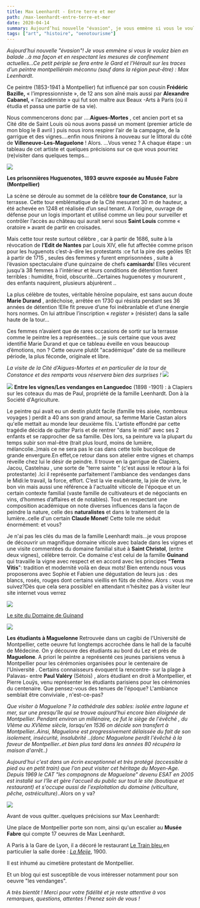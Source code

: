 ```yaml
---
title: Max Leenhardt - Entre terre et mer
path: /max-leenhardt-entre-terre-et-mer
date: 2020-04-14
summary: Aujourd’hui nouvelle "évasion", je vous emmène si vous le voulez bien en balade à ma façon et en respectant les mesures de confinement actuelles… Ce petit périple se fera entre le Gard et l’Hérault sur les traces d’un peintre montpelliérain peu connu, Max Leenhardt.
tags: ["art", "histoire", "oenotourisme"]
---
```


<!-- ![background](./images/aigues-mortes-1.jpeg) -->

_Aujourd’hui nouvelle "évasion"! Je vous emmène si vous le voulez bien en balade ..à ma façon et en respectant les mesures de confinement actuelles…Ce petit périple se fera entre le Gard et l’Hérault sur les traces d’un peintre montpelliérain méconnu (sauf dans la région peut-être) : Max Leenhardt_.

Ce peintre (1853-1941 à Montpellier) fut influencé par son cousin **Frédéric Bazille,** « l’impressionniste », de 12 ans son aîné mais aussi par **Alexandre Cabanel,** « l’académiste » qui fut son maître aux Beaux -Arts à Paris (où il étudia et passa une partie de sa vie).

Nous commencerons donc par ....**Aigues-Mortes** , cet ancien port et sa Cité dite de Saint Louis où nous avons passé un moment (premier article de mon blog le 8 avril ) puis nous irons respirer l’air de la campagne, de la garrigue et des vignes….enfin nous finirons à nouveau sur le littoral du côté de **Villeneuve-Les-Maguelone** ! Alors. ...Vous venez ? A chaque étape : un tableau de cet artiste et quelques précisions sur ce que vous pourriez (re)visiter dans quelques temps…

![](./images/2020-04-14-tableau-2.jpg)

**Les prisonnières Huguenotes, 1893 œuvre exposée au Musée Fabre (Montpellier)**

La scène se déroule au sommet de la célèbre **tour de Constance**, sur la terrasse. Cette tour emblématique de la Cité mesurant 30 m de hauteur, a été achevée en 1248 et réalisée d’un seul tenant. A l’origine, ouvrage de défense pour un logis important et utilisé comme un lieu pour surveiller et contrôler l’accès au château qui aurait servi sous **Saint Louis** comme « oratoire » avant de partir en croisades.

Mais cette tour reste surtout célèbre , car à partir de 1686, suite à la révocation de **l’Edit de Nantes** par Louis XIV, elle fut affectée comme prison pour les huguenots c’est-à-dire les protestants :ce fut la pire des geôles !Et à partir de 1715 , seules des femmes y furent emprisonnées , suite à l’évasion spectaculaire d’une quinzaine de chefs **camisards**! Elles vécurent jusqu'à 38 femmes à l'intérieur et leurs conditions de détention furent terribles : humidité, froid, obscurité...Certaines huguenotes y moururent , des enfants naquirent, plusieurs abjurèrent ..

La plus célèbre de toutes, véritable héroïne populaire, est sans aucun doute **Marie Durand** , ardéchoise, arrêtée en 1730 qui résista pendant ses 36 années de détention !Elle fit preuve d’une foi inébranlable et d’une énergie hors normes. On lui attribue l’inscription « _register_ » (résister) dans la salle haute de la tour…

Ces femmes n’avaient que de rares occasions de sortir sur la terrasse comme le peintre les a représentées… je suis certaine que vous avez identifié Marie Durand et que ce tableau éveille en vous beaucoup d’émotions, non ?
Cette oeuvre plutôt "académique" date de sa meilleure période, la plus féconde, originale et libre.

_La visite de la Cité d’Aigues-Mortes et en particulier de la tour de Constance et des remparts vous réservera bien des surprises !_
![](./images/2020-04-14-ville-d-aigues.jpg)

![](./images/2020-04-14-tableau-1.jpg)
**Entre les vignes/Les vendanges en Languedoc** (1898 -1901) : à Clapiers sur les coteaux du mas de Paul, propriété de la famille Leenhardt. Don à la Société d'Agriculture.

Le peintre qui avait eu un destin plutôt facile (famille très aisée, nombreux voyages ) perdit a 40 ans son grand amour, sa femme Marie Castan alors qu'elle mettait au monde leur deuxième fils.
L'artiste effondré par cette tragédie décida de quitter Paris et de rentrer "dans le midi" avec ses 2 enfants et se rapprocher de sa famille. Dès lors, sa peinture va la plupart du temps subir son mal-être (trait plus lourd, moins de lumière, mélancolie..)mais ce ne sera pas le cas dans cette toile bucolique de grande envergure.En effet,ce retour dans son atelier entre vignes et champs réveille chez lui le désir de peindre. Il trouve en la garrigue de Clapiers, Jacou, Castelnau , une sorte de "terre sainte " (c'est aussi le retour à la foi protestante) .Ici il représente parfaitement l'ambiance des vendanges dans le Midi:le travail, la force, effort. C’est la vie exubérante, la joie de vivre, le bon vin mais aussi une référence à l'actualité viticole de l'époque et un certain contexte familial (vaste famille de cultivateurs et de négociants en vins, d’hommes d’affaires et de notables).
Tout en respectant une composition académique on note diverses influences dans la façon de peindre la nature, celle des **naturalistes** et dans le traitement de la lumière..celle d'un certain **Claude Monet**!
Cette toile me séduit énormément: et vous?

Je n'ai pas les clés du mas de la famille Leenhardt mais...je vous propose de découvrir un magnifique domaine viticole avec balade dans les vignes et une visite commentées du domaine familial situé à **Saint Christol**, (entre deux vignes), célèbre terroir. Ce domaine c'est celui de la famille **Guinand** qui travaille la vigne avec respect et en accord avec les principes **"Terra Vitis**": tradition et modernité voilà en deux mots! Bien entendu nous vous proposerons avec Sophie et Fabien une dégustation de leurs jus : des blancs, rosés, rouges dont certains vieillis en fûts de chêne. Alors : vous me suivez?Dès que cela sera possible! en attendant n'hésitez pas à visiter leur site internet vous verrez

![](./images/2020-04-14-DOMAINE-GUINAND.png)

[Le site du Domaine de Guinand](https://domaineguinand.com/le-domaine-guinand/)

![](./images/2020-04-14-tableau-3.jpg)

**Les étudiants à Maguelonne**
Retrouvée dans un cagibi de l'Université de Montpellier, cette oeuvre fut longtemps accrochée dans le hall de la faculté de Médecine. On y découvre des étudiants au bord du Lez et près de **Maguelone**. A priori le peintre a représenté ces jeunes parisiens venus à Montpellier pour les cérémonies organisées pour le centenaire de l'Université . Certains connaisseurs évoquent la rencontre- sur la plage à Palavas- entre **Paul Valéry** (Sétois) , alors étudiant en droit à Montpellier, et Pierre Louÿs, venu représenter les étudiants parisiens pour les cérémonies du centenaire.
Que pensez-vous des tenues de l'époque? L'ambiance semblait être conviviale , n'est-ce-pas?

_Que visiter à Maguelone ? la cathédrale des sables: isolée entre lagune et mer, sur une presqu'île qui se trouve aujourd'hui encore bien éloignée de Montpellier. Pendant environ un millénaire, ce fut le siège de l'évêché , du VIème au XVIème siècle, lorsqu'en 1536 on décide son transfert à Montpellier..Ainsi, Maguelone est progressivement délaissée du fait de son isolement, insécurité, insalubrité ..(donc Maguelone perdit l'évêché à la faveur de Montpellier..et bien plus tard dans les années 80 récupéra la maison d'arrêt..)_

_Aujourd'hui c'est dans un écrin exceptionnel et très protégé (accessible à pied ou en petit train) que l'on peut visiter cet héritage du Moyen-Age. Depuis 1969 le CAT "les compagnons de Maguelone" devenu ESAT en 2005 est installé sur l'île et gère l'accueil du public sur tout le site (boutique et restaurant) et s'occupe aussi de l'exploitation du domaine (viticulture, pêche, ostréiculture)_..Alors on y va?

![](./images/2020-04-14-CATHEDRALE-MAGUELONE.jpg)

Avant de vous quitter..quelques précisions sur Max Leenhardt:

Une place de Montpellier porte son nom, ainsi qu'un escalier au **Musée Fabre** qui compte 17 oeuvres de Max Leenhardt.

A Paris à la Gare de Lyon, il a décoré le restaurant [Le Train bleu](<https://fr.wikipedia.org/wiki/Le_Train_bleu_(restaurant)> "Le Train bleu (restaurant)"),en particulier la salle dorée : [_La Meije_](https://fr.wikipedia.org/wiki/La_Meije "La Meije"), 1900.

Il est inhumé au cimetière protestant de Montpellier.

Et un blog qui est susceptible de vous intéresser notamment pour son oeuvre "les vendanges".

_A très bientôt ! Merci pour votre fidélité et je reste attentive à vos remarques, questions, attentes ! Prenez soin de vous !_
